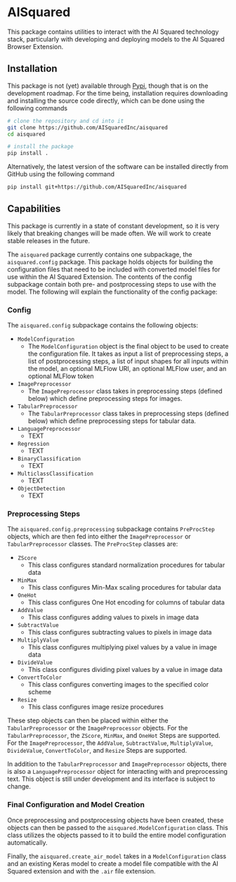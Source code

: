 # AISquared

This package contains utilities to interact with the AI Squared technology stack, particularly with developing and deploying models to the AI Squared Browser Extension.

## Installation

This package is not (yet) available through [Pypi](https://pypi.org), though that is on the development roadmap. For the time being, installation requires downloading and installing the source code directly, which can be done using the following commands

```bash
# clone the repository and cd into it
git clone https://github.com/AISquaredInc/aisquared
cd aisquared

# install the package
pip install .
```

Alternatively, the latest version of the software can be installed directly from GitHub using the following command

```bash
pip install git+https://github.com/AISquaredInc/aisquared
```

## Capabilities

This package is currently in a state of constant development, so it is very likely that breaking changes will be made often. We will work to create stable releases in the future.

The `aisquared` package currently contains one subpackage, the `aisquared.config` package. This package holds objects for building the configuration files that need to be included with converted model files for use within the AI Squared Extension. The contents of the config subpackage contain both pre- and postprocessing steps to use with the model. The following will explain the functionality of the config package:

### Config

The `aisquared.config` subpackage contains the following objects:

- `ModelConfiguration`
  - The `ModelConfiguration` object is the final object to be used to create the configuration file. It takes as input a list of preprocessing steps, a list of postprocessing steps, a list of input shapes for all inputs within the model, an optional MLFlow URI, an optional MLFlow user, and an optional MLFlow token
- `ImagePreprocessor`
  - The `ImagePreprocessor` class takes in preprocessing steps (defined below) which define preprocessing steps for images.
- `TabularPreprocessor`
  - The `TabularPreprocessor` class takes in preprocessing steps (defined below) which define preprocessing steps for tabular data.
- `LanguagePreprocessor`
  - TEXT
- `Regression`
  - TEXT
- `BinaryClassification`
  - TEXT
- `MulticlassClassification`
  - TEXT
- `ObjectDetection`
  - TEXT

### Preprocessing Steps

The `aisquared.config.preprocessing` subpackage contains `PreProcStep` objects, which are then fed into either the `ImagePreprocessor` or `TabularPreprocessor` classes. The `PreProcStep` classes are:

- `ZScore`
  - This class configures standard normalization procedures for tabular data
- `MinMax`
  - This class configures Min-Max scaling procedures for tabular data
- `OneHot`
  - This class configures One Hot encoding for columns of tabular data
- `AddValue`
  - This class configures adding values to pixels in image data
- `SubtractValue`
  - This class configures subtracting values to pixels in image data
- `MultiplyValue`
  - This class configures multiplying pixel values by a value in image data
- `DivideValue`
  - This class configures dividing pixel values by a value in image data
- `ConvertToColor`
  - This class configures converting images to the specified color scheme
- `Resize`
  - This class configures image resize procedures

These step objects can then be placed within either the `TabularPreprocessor` or the `ImagePreprocessor` objects. For the `TabularPreprocessor`, the `ZScore`, `MinMax`, and `OneHot` Steps are supported. For the `ImagePreprocessor`, the `AddValue`, `SubtractValue`, `MultiplyValue`, `DivideValue`, `ConvertToColor`, and `Resize` Steps are supported.

In addition to the `TabularPreprocessor` and `ImagePreprocessor` objects, there is also a `LanguagePreprocessor` object for interacting with and preprocessing text. This object is still under development and its interface is subject to change.

### Final Configuration and Model Creation

Once preprocessing and postprocessing objects have been created, these objects can then be passed to the `aisquared.ModelConfiguration` class. This class utilizes the objects passed to it to build the entire model configuration automatically.

Finally, the `aisquared.create_air_model` takes in a `ModelConfiguration` class and an existing Keras model to create a model file compatible with the AI Squared extension and with the `.air` file extension.
